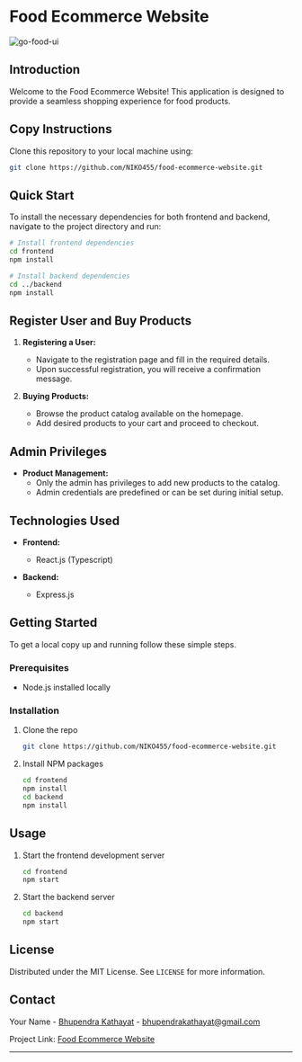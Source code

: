 # Food Ecommerce Website


![go-food-ui](https://github.com/user-attachments/assets/6ae94e64-d0ae-4270-852b-16bbadd96b4a)


## Introduction

Welcome to the Food Ecommerce Website! This application is designed to provide a seamless shopping experience for food products.

## Copy Instructions

Clone this repository to your local machine using:

```bash
git clone https://github.com/NIKO455/food-ecommerce-website.git
```

## Quick Start

To install the necessary dependencies for both frontend and backend, navigate to the project directory and run:

```bash
# Install frontend dependencies
cd frontend
npm install

# Install backend dependencies
cd ../backend
npm install
```

## Register User and Buy Products

1. **Registering a User:**
    - Navigate to the registration page and fill in the required details.
    - Upon successful registration, you will receive a confirmation message.

2. **Buying Products:**
    - Browse the product catalog available on the homepage.
    - Add desired products to your cart and proceed to checkout.

## Admin Privileges

- **Product Management:**
    - Only the admin has privileges to add new products to the catalog.
    - Admin credentials are predefined or can be set during initial setup.

## Technologies Used

- **Frontend:**
    - React.js (Typescript)

- **Backend:**
    - Express.js

## Getting Started

To get a local copy up and running follow these simple steps.

### Prerequisites

- Node.js installed locally

### Installation

1. Clone the repo
   ```sh
   git clone https://github.com/NIKO455/food-ecommerce-website.git
   ```
2. Install NPM packages
   ```sh
   cd frontend
   npm install
   cd backend
   npm install
   ```

## Usage

1. Start the frontend development server
   ```sh
   cd frontend
   npm start
   ```
2. Start the backend server
   ```sh
   cd backend
   npm start
   ```

## License

Distributed under the MIT License. See `LICENSE` for more information.

## Contact

Your Name - [Bhupendra Kathayat](https://www.linkedin.com/in/bhupendra-kathayat/) - bhupendrakathayat@gmail.com

Project Link: [Food Ecommerce Website](https://github.com/NIKO455/food-ecommerce-website.git)

---
